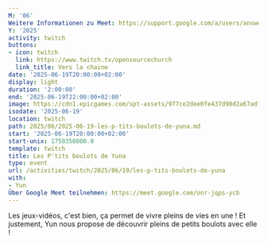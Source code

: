 ```yaml
---
M: '06'
Weitere Informationen zu Meet: https://support.google.com/a/users/answer/9282720
Y: '2025'
activity: twitch
buttons:
- icon: twitch
  link: https://www.twitch.tv/opensourcechurch
  link_title: Vers la chaine
date: '2025-06-19T20:00:00+02:00'
display: light
duration: '2:00:00'
end: '2025-06-19T22:00:00+02:00'
image: https://cdn1.epicgames.com/spt-assets/977ce2dee0fe437d90d2a67adf9917d8/lawn-mowing-simulator-offer-1615h.jpg
isodate: '2025-06-19'
location: twitch
path: 2025/06/2025-06-19-les-p-tits-boulots-de-yuna.md
start: '2025-06-19T20:00:00+02:00'
start-unix: 1750356000.0
template: twitch
title: Les P'tits boulots de Yuna
type: event
url: /activities/twitch/2025/06/19/les-p-tits-boulots-de-yuna
with:
- Yun
Über Google Meet teilnehmen: https://meet.google.com/onr-jqps-ycb
---
```

Les jeux-vidéos, c'est bien, ça permet de vivre pleins de vies en une ! Et justement, Yun nous propose de découvrir pleins de petits boulots avec elle !